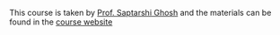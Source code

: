 This course is taken by [Prof. Saptarshi Ghosh](https://sites.google.com/site/saptarshighosh/) and the materials can be found in the [course website](https://sites.google.com/view/nlp-cs60075/home)
